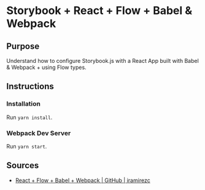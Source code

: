 # Storybook + React + Flow + Babel & Webpack

## Purpose

Understand how to configure Storybook.js with a React App built with Babel & Webpack + using Flow types.

## Instructions

### Installation

Run `yarn install`.

### Webpack Dev Server

Run `yarn start`.

## Sources

- [React + Flow + Babel + Webpack | GitHub | iramirezc](https://github.com/iramirezc-sandbox/flow/tree/main/examples/with-react)

